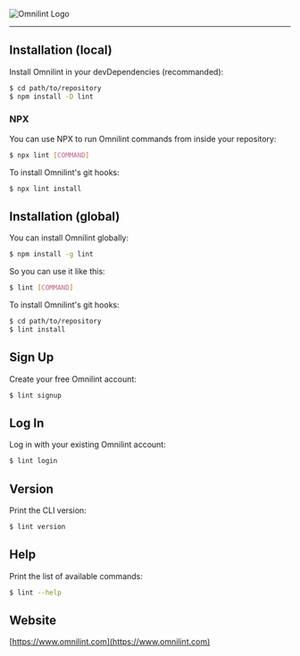 
![Omnilint Logo](https://www.omnilint.com/images/logo/logo-simple-with-text-inverse.png)

---

## Installation (local)
Install Omnilint in your devDependencies (recommanded):
```sh
$ cd path/to/repository
$ npm install -D lint
```
### NPX
You can use NPX to run Omnilint commands from inside your repository:
```sh
$ npx lint [COMMAND]
```
To install Omnilint's git hooks:
```sh
$ npx lint install
```
## Installation (global)
You can install Omnilint globally:
```sh
$ npm install -g lint
```
So you can use it like this:
```sh
$ lint [COMMAND]
```
To install Omnilint's git hooks:
```sh
$ cd path/to/repository
$ lint install
```
## Sign Up
Create your free Omnilint account:
```sh
$ lint signup
```
## Log In
Log in with your existing Omnilint account:
```sh
$ lint login
```
## Version
Print the CLI version:
```sh
$ lint version
```
## Help
Print the list of available commands:
```sh
$ lint --help
```
## Website
[https://www.omnilint.com](https://www.omnilint.com)
